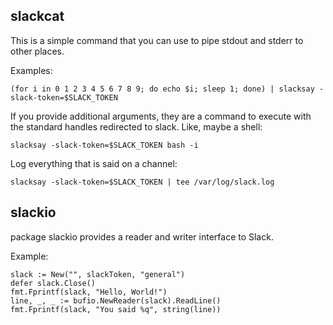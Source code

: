 
## slackcat

This is a simple command that you can use to pipe stdout and stderr to other places.

Examples:

    (for i in 0 1 2 3 4 5 6 7 8 9; do echo $i; sleep 1; done) | slacksay -slack-token=$SLACK_TOKEN

If you provide additional arguments, they are a command to execute with the standard handles redirected to slack. Like, maybe a shell:

    slacksay -slack-token=$SLACK_TOKEN bash -i

Log everything that is said on a channel:

    slacksay -slack-token=$SLACK_TOKEN | tee /var/log/slack.log

## slackio

package slackio provides a reader and writer interface to Slack.

 Example:

    slack := New("", slackToken, "general")
    defer slack.Close()
    fmt.Fprintf(slack, "Hello, World!")
    line, _, _ := bufio.NewReader(slack).ReadLine()
    fmt.Fprintf(slack, "You said %q", string(line))
